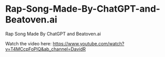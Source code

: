 # Rap-Song-Made-By-ChatGPT-and-Beatoven.ai
Rap Song Made By ChatGPT and Beatoven.ai

Watch the video here:
https://www.youtube.com/watch?v=T4MCcpFoPlQ&ab_channel=DavidR
